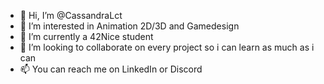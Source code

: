 - 👋 Hi, I’m @CassandraLct
- 👀 I’m interested in Animation 2D/3D and Gamedesign
- 🌱 I’m currently a 42Nice student
- 💞️ I’m looking to collaborate on every project so i can learn as much as i can
- 📫 You can reach me on LinkedIn or Discord 

<!---
CassandraLct/CassandraLct is a ✨ special ✨ repository because its `README.md` (this file) appears on your GitHub profile.
You can click the Preview link to take a look at your changes.
--->
